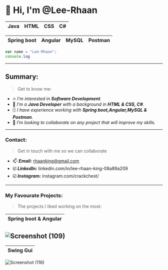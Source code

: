 # 👋 Hi, I'm @Lee-Rhaan
|Java|HTML|CSS|C#|
|---|---|---|---|

|Spring boot|Angular|MySQL|Postman|
|---|---|---|---|

```javascript
var name = "Lee-Rhaan";
console.log

```
---
## Summary:
>Get to know me:
- 🔥 _I’m interested in **Software Development**._
- 🌱 _I’m a **Java Developer** with a background in **HTML & CSS, C#**._
- 🗄 _I have experience working with **Spring boot,Angular,MySQL & Postman**._
- 💞️ _I’m looking to collaborate on any project that will improve my skills._
---
### Contact:
>Get in touch with me so we can collaborate
- 📫 _**Email:**_ rhaanking@gmail.com
- ☑️ _**LinkedIn:**_ linkedin.com/in/lee-rhaan-king-08a89a209
- ☑️ _**Instagram:**_ instagram.com/crackchest/
---
### My Favourate Projects:
>The projects I liked working on the most:

|Spring boot & Angular|
|---|

![Screenshot (109)](https://user-images.githubusercontent.com/81378094/118378001-fc8f3200-b5d0-11eb-9719-3816f2bc80a0.png)
---
|Swing Gui|
|---|

![Screenshot (116)](https://user-images.githubusercontent.com/81378094/118378010-0add4e00-b5d1-11eb-898d-9b1997ce792c.png)

<!---
Lee-Rhaan/Lee-Rhaan is a ✨ special ✨ repository because its `README.md` (this file) appears on your GitHub profile.
You can click the Preview link to take a look at your changes.
--->
